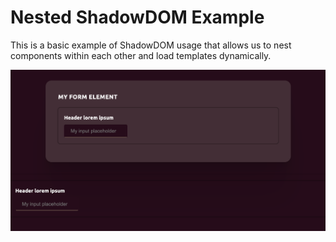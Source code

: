 
# Nested ShadowDOM Example

This is a basic example of ShadowDOM usage that allows us to nest components within each other and load templates dynamically.

![Example](./image/repo/example.png)
